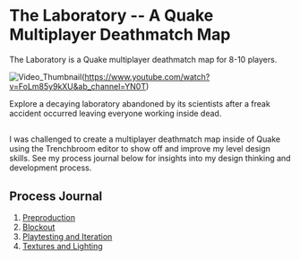 # The Laboratory -- A Quake Multiplayer Deathmatch Map

The Laboratory is a Quake multiplayer deathmatch map for 8-10 players.

![Video_Thumbnail](https://github.com/user-attachments/assets/dc157f3a-ea12-4d1e-b4d2-d7d6890c6e05)(https://www.youtube.com/watch?v=FoLm85y9kXU&ab_channel=YN0T)


Explore a decaying laboratory abandoned by its scientists after a freak accident occurred leaving everyone working inside dead.
## 
I was challenged to create a multiplayer deathmatch map inside of Quake using the Trenchbroom editor to show off and improve my level design skills. See my process journal below for insights into my design thinking and development process.

## Process Journal
1. [Preproduction](preproduction.md)
2. [Blockout](blockout.md)
3. [Playtesting and Iteration](playtesting-and-iteration.md)
4. [Textures and Lighting](textures-and-lighting.md)
